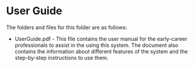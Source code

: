 # User Guide

The folders and files for this folder are as follows:

- UserGuide.pdf - This file contains the user manual for the early-career professionals to assist in the using this system. The document also contains the information about different features of the system and the step-by-step instructions to use them. 



